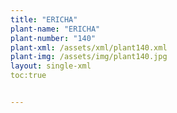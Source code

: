 ```yaml
---
title: "ERICHA"
plant-name: "ERICHA"
plant-number: "140"
plant-xml: /assets/xml/plant140.xml
plant-img: /assets/img/plant140.jpg
layout: single-xml
toc:true


---
```

